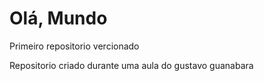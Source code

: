 # Olá, Mundo
Primeiro repositorio vercionado 


Repositorio criado durante uma aula do gustavo guanabara 